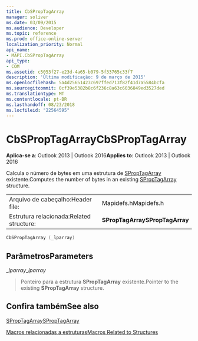 ```yaml
---
title: CbSPropTagArray
manager: soliver
ms.date: 03/09/2015
ms.audience: Developer
ms.topic: reference
ms.prod: office-online-server
localization_priority: Normal
api_name:
- MAPI.CbSPropTagArray
api_type:
- COM
ms.assetid: c5053f27-e23d-4a65-b079-5f33765c33f7
description: 'Última modificação: 9 de março de 2015'
ms.openlocfilehash: 5a4d25651423c697ffed713f82f41d7a5584bcfa
ms.sourcegitcommit: 0cf39e5382b8c6f236c8a63c6036849ed3527ded
ms.translationtype: MT
ms.contentlocale: pt-BR
ms.lasthandoff: 08/23/2018
ms.locfileid: "22564595"
---
```

# <a name="cbsproptagarray"></a><span data-ttu-id="4eff0-103">CbSPropTagArray</span><span class="sxs-lookup"><span data-stu-id="4eff0-103">CbSPropTagArray</span></span>

  
  
<span data-ttu-id="4eff0-104">**Aplica-se a**: Outlook 2013 | Outlook 2016</span><span class="sxs-lookup"><span data-stu-id="4eff0-104">**Applies to**: Outlook 2013 | Outlook 2016</span></span> 
  
<span data-ttu-id="4eff0-105">Calcula o número de bytes em uma estrutura de [SPropTagArray](sproptagarray.md) existente.</span><span class="sxs-lookup"><span data-stu-id="4eff0-105">Computes the number of bytes in an existing [SPropTagArray](sproptagarray.md) structure.</span></span> 
  
|||
|:-----|:-----|
|<span data-ttu-id="4eff0-106">Arquivo de cabeçalho:</span><span class="sxs-lookup"><span data-stu-id="4eff0-106">Header file:</span></span>  <br/> |<span data-ttu-id="4eff0-107">Mapidefs.h</span><span class="sxs-lookup"><span data-stu-id="4eff0-107">Mapidefs.h</span></span>  <br/> |
|<span data-ttu-id="4eff0-108">Estrutura relacionada:</span><span class="sxs-lookup"><span data-stu-id="4eff0-108">Related structure:</span></span>  <br/> |<span data-ttu-id="4eff0-109">**SPropTagArray**</span><span class="sxs-lookup"><span data-stu-id="4eff0-109">**SPropTagArray**</span></span> <br/> |
   
```cpp
CbSPropTagArray (_lparray)
```

## <a name="parameters"></a><span data-ttu-id="4eff0-110">Parâmetros</span><span class="sxs-lookup"><span data-stu-id="4eff0-110">Parameters</span></span>

 <span data-ttu-id="4eff0-111">__lparray_</span><span class="sxs-lookup"><span data-stu-id="4eff0-111">__lparray_</span></span>
  
> <span data-ttu-id="4eff0-112">Ponteiro para a estrutura **SPropTagArray** existente.</span><span class="sxs-lookup"><span data-stu-id="4eff0-112">Pointer to the existing **SPropTagArray** structure.</span></span> 
    
## <a name="see-also"></a><span data-ttu-id="4eff0-113">Confira também</span><span class="sxs-lookup"><span data-stu-id="4eff0-113">See also</span></span>



[<span data-ttu-id="4eff0-114">SPropTagArray</span><span class="sxs-lookup"><span data-stu-id="4eff0-114">SPropTagArray</span></span>](sproptagarray.md)


[<span data-ttu-id="4eff0-115">Macros relacionadas a estruturas</span><span class="sxs-lookup"><span data-stu-id="4eff0-115">Macros Related to Structures</span></span>](macros-related-to-structures.md)

